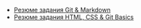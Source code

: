 * [Резюме задания Git & Markdown](https://atata2008.github.io/rsschool-cv/cv)
* [Резюме задания HTML, CSS & Git Basics](https://atata2008.github.io/rsschool-cv/)
